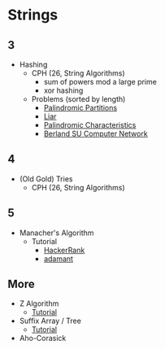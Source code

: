 # Strings

## 3
  * Hashing
    * CPH (26, String Algorithms)
      * sum of powers mod a large prime
      * xor hashing
    * Problems (sorted by length)
      * [Palindromic Partitions](https://csacademy.com/contest/ceoi-2017-day-2/task/palindromic-partitions/) [](91)
      * [Liar](http://codeforces.com/problemset/problem/822/E) [](93)
      * [Palindromic Characteristics](http://codeforces.com/problemset/problem/835/D) [](100)
      * [Berland SU Computer Network](http://codeforces.com/contest/847/problem/L) [](142)

## 4 
  * (Old Gold) Tries
    * CPH (26, String Algorithms)

## 5
  * Manacher's Algorithm
    * Tutorial
      * [HackerRank](https://www.hackerrank.com/topics/manachers-algorithm)
      * [adamant](http://codeforces.com/blog/entry/12143)

## More
  * Z Algorithm
    * [Tutorial](http://codeforces.com/blog/entry/3107)
  * Suffix Array / Tree
    * [Tutorial](https://github.com/SuprDewd/T-414-AFLV/blob/master/11_strings/aflv_11_strings.pdf)
  * Aho-Corasick
